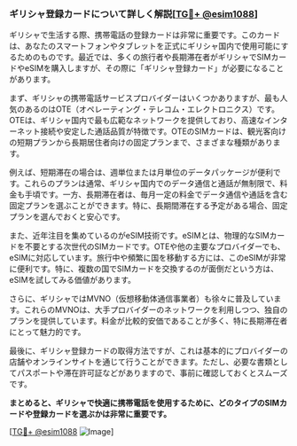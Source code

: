 ### ギリシャ登録カードについて詳しく解説[[TG💪+ @esim1088](https://t.me/s/esim1088)]

ギリシャで生活する際、携帯電話の登録カードは非常に重要です。このカードは、あなたのスマートフォンやタブレットを正式にギリシャ国内で使用可能にするためのものです。最近では、多くの旅行者や長期滞在者がギリシャでSIMカードやeSIMを購入しますが、その際に「ギリシャ登録カード」が必要になることがあります。

まず、ギリシャの携帯電話サービスプロバイダーはいくつかありますが、最も人気のあるのはOTE（オペレーティング・テレコム・エレクトロニクス）です。OTEは、ギリシャ国内で最も広範なネットワークを提供しており、高速なインターネット接続や安定した通話品質が特徴です。OTEのSIMカードは、観光客向けの短期プランから長期居住者向けの固定プランまで、さまざまな種類があります。

例えば、短期滞在の場合は、週単位または月単位のデータパッケージが便利です。これらのプランは通常、ギリシャ国内でのデータ通信と通話が無制限で、料金も手頃です。一方、長期滞在者は、毎月一定の料金でデータ通信や通話を含む固定プランを選ぶことができます。特に、長期間滞在する予定がある場合、固定プランを選んでおくと安心です。

また、近年注目を集めているのがeSIM技術です。eSIMとは、物理的なSIMカードを不要とする次世代のSIMカードです。OTEや他の主要なプロバイダーでも、eSIMに対応しています。旅行中や頻繁に国を移動する方には、このeSIMが非常に便利です。特に、複数の国でSIMカードを交換するのが面倒だという方は、eSIMを試してみる価値があります。

さらに、ギリシャではMVNO（仮想移動体通信事業者）も徐々に普及しています。これらのMVNOは、大手プロバイダーのネットワークを利用しつつ、独自のプランを提供しています。料金が比較的安価であることが多く、特に長期滞在者にとって魅力的です。

最後に、ギリシャ登録カードの取得方法ですが、これは基本的にプロバイダーの店舗やオンラインサイトを通じて行うことができます。ただし、必要な書類としてパスポートや滞在許可証などがありますので、事前に確認しておくとスムーズです。

**まとめると、ギリシャで快適に携帯電話を使用するために、どのタイプのSIMカードや登録カードを選ぶかは非常に重要です。**

[[TG💪+ @esim1088](https://t.me/s/esim1088) ![Image](https://i.postimg.cc/Y0z9fWf4/image.png)]